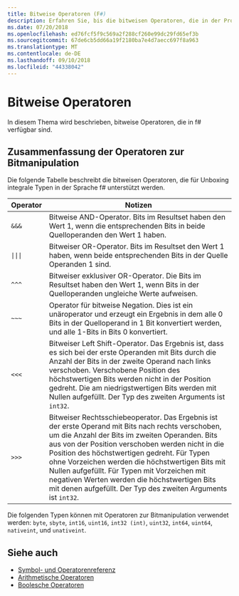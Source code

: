 ```yaml
---
title: Bitweise Operatoren (F#)
description: Erfahren Sie, bis die bitweisen Operatoren, die in der Programmiersprache f# verfügbar sind.
ms.date: 07/20/2018
ms.openlocfilehash: ed76fcf5f9c569a2f288cf260e99dc29fd65ef3b
ms.sourcegitcommit: 67de6cb5dd66a19f2180ba7e4d7aecc697f8a963
ms.translationtype: MT
ms.contentlocale: de-DE
ms.lasthandoff: 09/10/2018
ms.locfileid: "44338042"
---
```

# <a name="bitwise-operators"></a>Bitweise Operatoren

In diesem Thema wird beschrieben, bitweise Operatoren, die in f# verfügbar sind.

## <a name="summary-of-bitwise-operators"></a>Zusammenfassung der Operatoren zur Bitmanipulation

Die folgende Tabelle beschreibt die bitweisen Operatoren, die für Unboxing integrale Typen in der Sprache f# unterstützt werden.

|Operator|Notizen|
|--------|-----|
|`&&&`|Bitweise AND-Operator. Bits im Resultset haben den Wert 1, wenn die entsprechenden Bits in beide Quelloperanden den Wert 1 haben.|
|<code>&#124;&#124;&#124;</code>|Bitweiser OR-Operator. Bits im Resultset den Wert 1 haben, wenn beide entsprechenden Bits in der Quelle Operanden 1 sind.|
|`^^^`|Bitweiser exklusiver OR-Operator. Die Bits im Resultset haben den Wert 1, wenn Bits in der Quelloperanden ungleiche Werte aufweisen.|
|`~~~`|Operator für bitweise Negation. Dies ist ein unäroperator und erzeugt ein Ergebnis in dem alle 0 Bits in der Quelloperand in 1 Bit konvertiert werden, und alle 1-Bits in Bits 0 konvertiert.|
|`<<<`|Bitweiser Left Shift-Operator. Das Ergebnis ist, dass es sich bei der erste Operanden mit Bits durch die Anzahl der Bits in der zweite Operand nach links verschoben. Verschobene Position des höchstwertigen Bits werden nicht in der Position gedreht. Die am niedrigstwertigen Bits werden mit Nullen aufgefüllt. Der Typ des zweiten Arguments ist `int32`.|
|`>>>`|Bitweiser Rechtsschiebeoperator. Das Ergebnis ist der erste Operand mit Bits nach rechts verschoben, um die Anzahl der Bits im zweiten Operanden. Bits aus von der Position verschoben werden nicht in die Position des höchstwertigen gedreht. Für Typen ohne Vorzeichen werden die höchstwertigen Bits mit Nullen aufgefüllt. Für Typen mit Vorzeichen mit negativen Werten werden die höchstwertigen Bits mit denen aufgefüllt. Der Typ des zweiten Arguments ist `int32`.|

Die folgenden Typen können mit Operatoren zur Bitmanipulation verwendet werden: `byte`, `sbyte`, `int16`, `uint16`, `int32 (int)`, `uint32`, `int64`, `uint64`, `nativeint`, und `unativeint`.

## <a name="see-also"></a>Siehe auch

- [Symbol- und Operatorenreferenz](index.md)
- [Arithmetische Operatoren](arithmetic-operators.md)
- [Boolesche Operatoren](boolean-operators.md)
